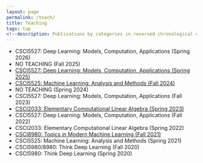 ```yaml
---
layout: page
permalink: /teach/
title: Teaching
tags: top
<!--description: Publications by categories in reversed chronological order. -->
---
```


- CSCI5527: Deep Learning: Models, Computation, Applications (Spring 2026)
- NO TEACHING (Fall 2025) 
- [CSCI5527: Deep Learning: Models, Computation, Applications (Spring 2025)](DL-Spring-2025)
- [CSCI5525: Machine Learning: Analysis and Methods (Fall 2024)](ML-Fall-2024)
- NO TEACHING  (Spring 2024)
- CSCI5527: Deep Learning: Models, Computation, Applications (Fall 2023)
- [CSCI2033: Elementary Computational Linear Algebra (Spring 2023)](LA-Spring-2023)
- CSCI5527: Deep Learning: Models, Computation, Applications (Fall 2022)
- CSCI2033: Elementary Computational Linear Algebra (Spring 2022)
- [CSCI8980: Topics in Modern Machine Learning (Fall 2021)](TMML-Fall-2021)
- CSCI5525: Machine Learning: Analysis and Methods (Spring 2021)
- CSCI5980/8980: Think Deep Learning (Fall 2020)
- CSCI5980: Think Deep Learning (Spring 2020) 
